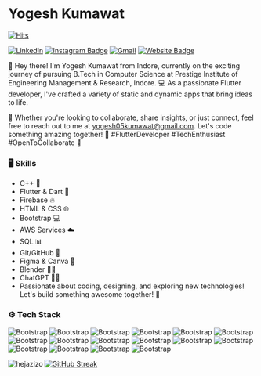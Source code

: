 # Yogesh Kumawat

[![Hits](https://hits.seeyoufarm.com/api/count/incr/badge.svg?url=https%3A%2F%2Fgithub.com%2Fhttps://github.com/ykofficial15%2Fhttps://github.com/ykofficial15&count_bg=%2379C83D&title_bg=%23555555&icon=&icon_color=%23E7E7E7&title=Profile+Views&edge_flat=false)](https://hits.seeyoufarm.com)

[![Linkedin](https://img.shields.io/badge/-LinkedIn-blue?style=flat&logo=Linkedin&logoColor=white)](https://www.linkedin.com/in/https://www.linkedin.com/in/yogesh-k-03a080224//)
[![Instagram Badge](https://img.shields.io/badge/-Instagram-purple?logo=instagram&logoColor=white&link=https://instagram.com/https://www.youtube.com/@yogxworld15/)](https://www.instagram.com/https://www.youtube.com/@yogxworld15)
[![Gmail](https://img.shields.io/badge/-Gmail-c14438?style=flat&logo=Gmail&logoColor=white)](mailto:yogesh05kumawat@gmail.com)
[![Website Badge](https://img.shields.io/badge/-Website-c14438?style=flat&logo=Google-Chrome&logoColor=white&link=https://yogeshprojects.blogspot.com/)](https://yogeshprojects.blogspot.com/)

👋 Hey there! I'm Yogesh Kumawat from Indore, currently on the exciting journey of pursuing B.Tech in Computer Science at Prestige Institute of Engineering Management & Research, Indore. 💻 As a passionate Flutter developer, I've crafted a variety of static and dynamic apps that bring ideas to life.

🚀 Whether you're looking to collaborate, share insights, or just connect, feel free to reach out to me at yogesh05kumawat@gmail.com. Let's code something amazing together! 🌟 #FlutterDeveloper #TechEnthusiast #OpenToCollaborate 🤖


### 🖥 Skills

- C++ 🚀
- Flutter & Dart 📱
- Firebase 🔥
- HTML & CSS 🌐
- Bootstrap 💻
- AWS Services ☁️
- SQL 📊
- Git/GitHub 🔄
- Figma & Canva 🎨
- Blender 🔄🧊
- ChatGPT 🤖✨
- Passionate about coding, designing, and exploring new technologies! Let's build something awesome together! 🌟
### ⚙️ Tech Stack

![Bootstrap](https://img.shields.io/badge/-C/C%2B%2B-05122A?style=for-the-badge&logo=C/C++&color=ffffff) ![Bootstrap](https://img.shields.io/badge/-Flutter-05122A?style=for-the-badge&logo=Flutter&color=ffffff) ![Bootstrap](https://img.shields.io/badge/-Dart-05122A?style=for-the-badge&logo=Dart&color=ffffff) ![Bootstrap](https://img.shields.io/badge/-SQL-05122A?style=for-the-badge&logo=SQL&color=ffffff) ![Bootstrap](https://img.shields.io/badge/-Firebase-05122A?style=for-the-badge&logo=Firebase&color=ffffff) ![Bootstrap](https://img.shields.io/badge/-RESTAPI%27s-05122A?style=for-the-badge&logo=RESTAPI's&color=ffffff) ![Bootstrap](https://img.shields.io/badge/-HTML-05122A?style=for-the-badge&logo=HTML&color=ffffff) ![Bootstrap](https://img.shields.io/badge/-CSS-05122A?style=for-the-badge&logo=CSS&color=ffffff) ![Bootstrap](https://img.shields.io/badge/-AWS-05122A?style=for-the-badge&logo=AWS&color=ffffff) ![Bootstrap](https://img.shields.io/badge/-Figma-05122A?style=for-the-badge&logo=Figma&color=ffffff) ![Bootstrap](https://img.shields.io/badge/-Canva-05122A?style=for-the-badge&logo=Canva&color=ffffff) ![Bootstrap](https://img.shields.io/badge/-Blender%203D-05122A?style=for-the-badge&logo=Blender-3D&color=ffffff) ![Bootstrap](https://img.shields.io/badge/-Git-05122A?style=for-the-badge&logo=Git&color=ffffff) ![Bootstrap](https://img.shields.io/badge/-Github-05122A?style=for-the-badge&logo=Github&color=ffffff) ![Bootstrap](https://img.shields.io/badge/-Android%20Studio-05122A?style=for-the-badge&logo=Android-Studio&color=ffffff) ![Bootstrap](https://img.shields.io/badge/-Visual%20Studio%20Code-05122A?style=for-the-badge&logo=Visual-Studio-Code&color=ffffff)


<div> 
  <img align="left" src="https://github-readme-stats.vercel.app/api/top-langs?username=hejazizo&show_icons=true&locale=en&layout=compact" alt="hejazizo" />
  <a href="https://git.io/streak-stats"><img src="https://github-readme-streak-stats.herokuapp.com?user=ykofficial15&theme=dark&border_radius=5&" alt="GitHub Streak" /></a>
  
</div>

